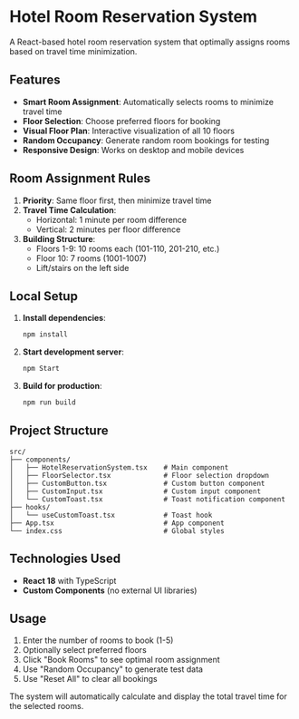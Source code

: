 # Hotel Room Reservation System

A React-based hotel room reservation system that optimally assigns rooms based on travel time minimization.

## Features

- **Smart Room Assignment**: Automatically selects rooms to minimize travel time
- **Floor Selection**: Choose preferred floors for booking
- **Visual Floor Plan**: Interactive visualization of all 10 floors
- **Random Occupancy**: Generate random room bookings for testing
- **Responsive Design**: Works on desktop and mobile devices

## Room Assignment Rules

1. **Priority**: Same floor first, then minimize travel time
2. **Travel Time Calculation**:
   - Horizontal: 1 minute per room difference
   - Vertical: 2 minutes per floor difference
3. **Building Structure**:
   - Floors 1-9: 10 rooms each (101-110, 201-210, etc.)
   - Floor 10: 7 rooms (1001-1007)
   - Lift/stairs on the left side

## Local Setup

1. **Install dependencies**:
   ```bash
   npm install
   ```

2. **Start development server**:
   ```bash
   npm Start
   ```

3. **Build for production**:
   ```bash
   npm run build
   ```

## Project Structure

```
src/
├── components/
│   ├── HotelReservationSystem.tsx    # Main component
│   ├── FloorSelector.tsx             # Floor selection dropdown
│   ├── CustomButton.tsx              # Custom button component
│   ├── CustomInput.tsx               # Custom input component
│   └── CustomToast.tsx               # Toast notification component
├── hooks/
│   └── useCustomToast.tsx            # Toast hook
├── App.tsx                           # App component
└── index.css                         # Global styles
```

## Technologies Used

- **React 18** with TypeScript
- **Custom Components** (no external UI libraries)

## Usage

1. Enter the number of rooms to book (1-5)
2. Optionally select preferred floors
3. Click "Book Rooms" to see optimal room assignment
4. Use "Random Occupancy" to generate test data
5. Use "Reset All" to clear all bookings

The system will automatically calculate and display the total travel time for the selected rooms.
